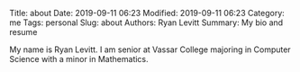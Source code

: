 Title: about
Date: 2019-09-11 06:23
Modified: 2019-09-11 06:23
Category: me
Tags: personal
Slug: about
Authors: Ryan Levitt
Summary: My bio and resume

My name is Ryan Levitt. I am senior at Vassar College majoring in Computer Science with a minor in Mathematics. 